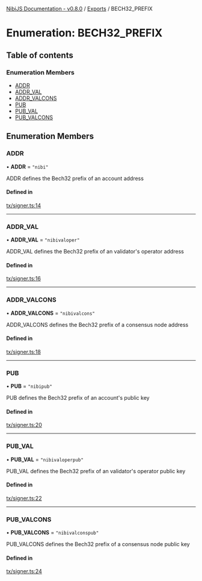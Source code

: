 [NibiJS Documentation - v0.8.0](../intro.md) / [Exports](../modules.md) / BECH32\_PREFIX

# Enumeration: BECH32\_PREFIX

## Table of contents

### Enumeration Members

- [ADDR](BECH32_PREFIX.md#addr)
- [ADDR\_VAL](BECH32_PREFIX.md#addr_val)
- [ADDR\_VALCONS](BECH32_PREFIX.md#addr_valcons)
- [PUB](BECH32_PREFIX.md#pub)
- [PUB\_VAL](BECH32_PREFIX.md#pub_val)
- [PUB\_VALCONS](BECH32_PREFIX.md#pub_valcons)

## Enumeration Members

### ADDR

• **ADDR** = ``"nibi"``

ADDR defines the Bech32 prefix of an account address

#### Defined in

[tx/signer.ts:14](https://github.com/NibiruChain/ts-sdk/blob/6e399c2/packages/nibijs/src/tx/signer.ts#L14)

___

### ADDR\_VAL

• **ADDR\_VAL** = ``"nibivaloper"``

ADDR_VAL defines the Bech32 prefix of an validator's operator address

#### Defined in

[tx/signer.ts:16](https://github.com/NibiruChain/ts-sdk/blob/6e399c2/packages/nibijs/src/tx/signer.ts#L16)

___

### ADDR\_VALCONS

• **ADDR\_VALCONS** = ``"nibivalcons"``

ADDR_VALCONS defines the Bech32 prefix of a consensus node address

#### Defined in

[tx/signer.ts:18](https://github.com/NibiruChain/ts-sdk/blob/6e399c2/packages/nibijs/src/tx/signer.ts#L18)

___

### PUB

• **PUB** = ``"nibipub"``

PUB defines the Bech32 prefix of an account's public key

#### Defined in

[tx/signer.ts:20](https://github.com/NibiruChain/ts-sdk/blob/6e399c2/packages/nibijs/src/tx/signer.ts#L20)

___

### PUB\_VAL

• **PUB\_VAL** = ``"nibivaloperpub"``

PUB_VAL defines the Bech32 prefix of an validator's operator public key

#### Defined in

[tx/signer.ts:22](https://github.com/NibiruChain/ts-sdk/blob/6e399c2/packages/nibijs/src/tx/signer.ts#L22)

___

### PUB\_VALCONS

• **PUB\_VALCONS** = ``"nibivalconspub"``

PUB_VALCONS defines the Bech32 prefix of a consensus node public key

#### Defined in

[tx/signer.ts:24](https://github.com/NibiruChain/ts-sdk/blob/6e399c2/packages/nibijs/src/tx/signer.ts#L24)
